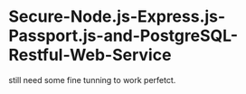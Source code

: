 # Secure-Node.js-Express.js-Passport.js-and-PostgreSQL-Restful-Web-Service

 still need some fine tunning to work perfetct.
 
 
